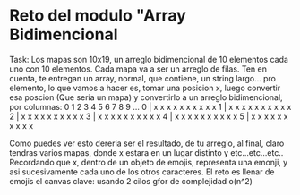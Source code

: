 # Reto del modulo "Array Bidimencional
Task:
Los mapas son 10x19, un arreglo bidimencional de 10 elementos cada uno con 10 elementos. 
Cada mapa va a ser un arreglo de filas. 
Ten en cuenta, te entregan un array, normal, que contiene, un string largo... pro elemento, 
lo que vamos a hacer es, tomar una posicion x, luego convertir esa poscion (Que seria un mapa)
y convertirlo a un arreglo bidimencional, por columnas:
    0 1 2 3 4 5 6 7 8 9 ...
0 | x x x x x x x x x x
1 | x x x x x x x x x x
2 | x x x x x x x x x x 
3 | x x x x x x x x x x 
4 | x x x x x x x x x x
5 | x x x x x x x x x x 

Como puedes ver esto dereria ser el resultado, de tu arreglo, al final, claro tendras varios mapas, 
donde x estara en un lugar distinto y etc...etc...etc..
Recordando que x, dentro de un objeto de emojis, representa una emonji, y asi
sucesivamente cada uno de los otros caracteres. 
El reto es llenar de emojis el canvas
clave: usando 2 cilos gfor de complejidad o(n^2)